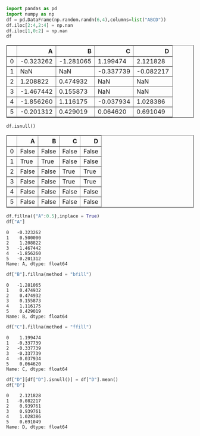 ```python
import pandas as pd
import numpy as np
df = pd.DataFrame(np.random.randn(6,4),columns=list("ABCD"))
df.iloc[2:4,2:4] = np.nan
df.iloc[1,0:2] = np.nan
df
```




<div>
<style scoped>
    .dataframe tbody tr th:only-of-type {
        vertical-align: middle;
    }

    .dataframe tbody tr th {
        vertical-align: top;
    }

    .dataframe thead th {
        text-align: right;
    }
</style>
<table border="1" class="dataframe">
  <thead>
    <tr style="text-align: right;">
      <th></th>
      <th>A</th>
      <th>B</th>
      <th>C</th>
      <th>D</th>
    </tr>
  </thead>
  <tbody>
    <tr>
      <td>0</td>
      <td>-0.323262</td>
      <td>-1.281065</td>
      <td>1.199474</td>
      <td>2.121828</td>
    </tr>
    <tr>
      <td>1</td>
      <td>NaN</td>
      <td>NaN</td>
      <td>-0.337739</td>
      <td>-0.082217</td>
    </tr>
    <tr>
      <td>2</td>
      <td>1.208822</td>
      <td>0.474932</td>
      <td>NaN</td>
      <td>NaN</td>
    </tr>
    <tr>
      <td>3</td>
      <td>-1.467442</td>
      <td>0.155873</td>
      <td>NaN</td>
      <td>NaN</td>
    </tr>
    <tr>
      <td>4</td>
      <td>-1.856260</td>
      <td>1.116175</td>
      <td>-0.037934</td>
      <td>1.028386</td>
    </tr>
    <tr>
      <td>5</td>
      <td>-0.201312</td>
      <td>0.429019</td>
      <td>0.064620</td>
      <td>0.691049</td>
    </tr>
  </tbody>
</table>
</div>




```python
df.isnull()
```




<div>
<style scoped>
    .dataframe tbody tr th:only-of-type {
        vertical-align: middle;
    }

    .dataframe tbody tr th {
        vertical-align: top;
    }

    .dataframe thead th {
        text-align: right;
    }
</style>
<table border="1" class="dataframe">
  <thead>
    <tr style="text-align: right;">
      <th></th>
      <th>A</th>
      <th>B</th>
      <th>C</th>
      <th>D</th>
    </tr>
  </thead>
  <tbody>
    <tr>
      <td>0</td>
      <td>False</td>
      <td>False</td>
      <td>False</td>
      <td>False</td>
    </tr>
    <tr>
      <td>1</td>
      <td>True</td>
      <td>True</td>
      <td>False</td>
      <td>False</td>
    </tr>
    <tr>
      <td>2</td>
      <td>False</td>
      <td>False</td>
      <td>True</td>
      <td>True</td>
    </tr>
    <tr>
      <td>3</td>
      <td>False</td>
      <td>False</td>
      <td>True</td>
      <td>True</td>
    </tr>
    <tr>
      <td>4</td>
      <td>False</td>
      <td>False</td>
      <td>False</td>
      <td>False</td>
    </tr>
    <tr>
      <td>5</td>
      <td>False</td>
      <td>False</td>
      <td>False</td>
      <td>False</td>
    </tr>
  </tbody>
</table>
</div>




```python
df.fillna({"A":0.5},inplace = True)
df["A"]
```




    0   -0.323262
    1    0.500000
    2    1.208822
    3   -1.467442
    4   -1.856260
    5   -0.201312
    Name: A, dtype: float64




```python
df["B"].fillna(method = "bfill")
```




    0   -1.281065
    1    0.474932
    2    0.474932
    3    0.155873
    4    1.116175
    5    0.429019
    Name: B, dtype: float64




```python
df["C"].fillna(method = "ffill")
```




    0    1.199474
    1   -0.337739
    2   -0.337739
    3   -0.337739
    4   -0.037934
    5    0.064620
    Name: C, dtype: float64




```python
df["D"][df["D"].isnull()] = df["D"].mean()
df["D"]
```




    0    2.121828
    1   -0.082217
    2    0.939761
    3    0.939761
    4    1.028386
    5    0.691049
    Name: D, dtype: float64


